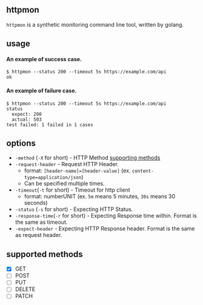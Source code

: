 httpmon
---

`httpmon` is a synthetic monitoring command line tool, written by golang.

usage
---

#### An example of success case.

```shell-session
$ httpmon --status 200 --timeout 5s https://example.com/api
ok
```

#### An example of failure case.

```shell-session
$ httpmon --status 200 --timeout 5s https://example.com/api
status
  expect: 200
  actual: 503
test failed: 1 failed in 1 cases
```

options
---

- `-method` (`-X` for short) - HTTP Method [supporting methods](https://github.com/mike-neck/httpmon#supported-methods)
- `-request-header` - Request HTTP Header.
    - format: `[header-name]=[header-value]` (ex. `content-type=application/json`)
    - Can be specified multiple times.
- `-timeout`(`-t` for short) - Timeout for http client
    - format: numberUNIT (ex. `5m` means 5 minutes, `30s` means 30 seconds)
- `-status` (`-s` for short) - Expecting HTTP Status.
- `-response-time`(`-r` for short) - Expecting Response time within. Format is the same as timeout.
- `-expect-header` - Expecting HTTP Response header. Format is the same as request header.

supported methods
---

* [x] GET
* [ ] POST
* [ ] PUT
* [ ] DELETE
* [ ] PATCH

